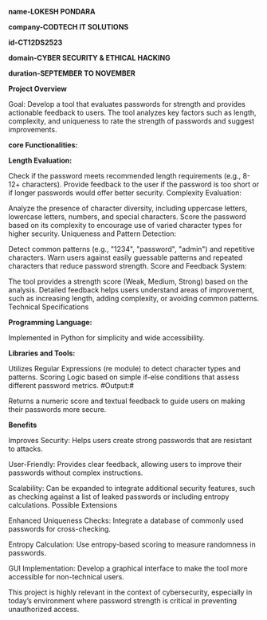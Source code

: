 **name-LOKESH PONDARA**

**company-CODTECH IT SOLUTIONS**

**id-CT12DS2523**

**domain-CYBER SECURITY & ETHICAL HACKING**

**duration-SEPTEMBER TO NOVEMBER**


**Project Overview**

Goal: Develop a tool that evaluates passwords for strength and provides actionable feedback to users. The tool analyzes key factors such as length, complexity, and uniqueness to rate the strength of passwords and suggest improvements.

**core Functionalities:**

**Length Evaluation:**

Check if the password meets recommended length requirements (e.g., 8-12+ characters).
Provide feedback to the user if the password is too short or if longer passwords would offer better security.
Complexity Evaluation:

Analyze the presence of character diversity, including uppercase letters, lowercase letters, numbers, and special characters.
Score the password based on its complexity to encourage use of varied character types for higher security.
Uniqueness and Pattern Detection:

Detect common patterns (e.g., "1234", "password", "admin") and repetitive characters.
Warn users against easily guessable patterns and repeated characters that reduce password strength.
Score and Feedback System:

The tool provides a strength score (Weak, Medium, Strong) based on the analysis.
Detailed feedback helps users understand areas of improvement, such as increasing length, adding complexity, or avoiding common patterns.
Technical Specifications

**Programming Language:**

Implemented in Python for simplicity and wide accessibility.


**Libraries and Tools:**

Utilizes Regular Expressions (re module) to detect character types and patterns.
Scoring Logic based on simple if-else conditions that assess different password metrics.
#Output:#

Returns a numeric score and textual feedback to guide users on making their passwords more secure.

**Benefits**

Improves Security: Helps users create strong passwords that are resistant to attacks.

User-Friendly: Provides clear feedback, allowing users to improve their passwords without complex instructions.

Scalability: Can be expanded to integrate additional security features, such as checking against a list of leaked passwords or including entropy calculations.
Possible Extensions

Enhanced Uniqueness Checks: Integrate a database of commonly used passwords for cross-checking.

Entropy Calculation: Use entropy-based scoring to measure randomness in passwords.

GUI Implementation: Develop a graphical interface to make the tool more accessible for non-technical users.

This project is highly relevant in the context of cybersecurity, especially in today’s environment where password strength is critical in preventing unauthorized access.



